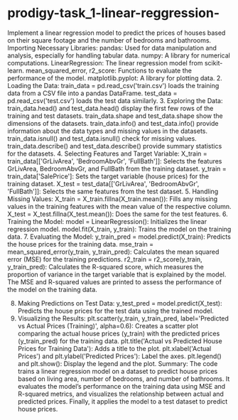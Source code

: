 # prodigy-task_1-linear-reggression-
Implement a linear regression model to predict the prices of houses based on their square footage and the number of bedrooms and bathrooms.
Importing Necessary Libraries:
pandas: Used for data manipulation and analysis, especially for handling tabular data.
numpy: A library for numerical computations.
LinearRegression: The linear regression model from scikit-learn.
mean_squared_error, r2_score: Functions to evaluate the performance of the model.
matplotlib.pyplot: A library for plotting data.
2. Loading the Data:
train_data = pd.read_csv('train.csv') loads the training data from a CSV file into a pandas DataFrame.
test_data = pd.read_csv('test.csv') loads the test data similarly.
3. Exploring the Data:
train_data.head() and test_data.head() display the first few rows of the training and test datasets.
train_data.shape and test_data.shape show the dimensions of the datasets.
train_data.info() and test_data.info() provide information about the data types and missing values in the datasets.
train_data.isnull() and test_data.isnull() check for missing values.
train_data.describe() and test_data.describe() provide summary statistics for the datasets.
4. Selecting Features and Target Variable:
X_train = train_data[['GrLivArea', 'BedroomAbvGr', 'FullBath']]: Selects the features GrLivArea, BedroomAbvGr, and FullBath from the training dataset.
y_train = train_data['SalePrice']: Sets the target variable (house prices) for the training dataset.
X_test = test_data[['GrLivArea', 'BedroomAbvGr', 'FullBath']]: Selects the same features from the test dataset.
5. Handling Missing Values:
X_train = X_train.fillna(X_train.mean()): Fills any missing values in the training features with the mean value of the respective column.
X_test = X_test.fillna(X_test.mean()): Does the same for the test features.
6. Training the Model:
model = LinearRegression(): Initializes the linear regression model.
model.fit(X_train, y_train): Trains the model on the training data.
7. Evaluating the Model:
y_train_pred = model.predict(X_train): Predicts the house prices for the training data.
mse_train = mean_squared_error(y_train, y_train_pred): Calculates the mean squared error (MSE) for the training predictions.
r2_train = r2_score(y_train, y_train_pred): Calculates the R-squared score, which measures the proportion of variance in the target variable that is explained by the model.
The MSE and R-squared values are printed to assess the performance of the model on the training data.

8. Making Predictions on Test Data:
y_test_pred = model.predict(X_test): Predicts the house prices for the test data using the trained model.
9. Visualizing the Results:
plt.scatter(y_train, y_train_pred, label='Predicted vs Actual Prices (Training)', alpha=0.6): Creates a scatter plot comparing the actual house prices (y_train) with the predicted prices (y_train_pred) for the training data.
plt.title('Actual vs Predicted House Prices for Training Data'): Adds a title to the plot.
plt.xlabel('Actual Prices') and plt.ylabel('Predicted Prices'): Label the axes.
plt.legend() and plt.show(): Display the legend and the plot.
Summary:
The code trains a linear regression model on a dataset to predict house prices based on living area, number of bedrooms, and number of bathrooms. It evaluates the model’s performance on the training data using MSE and R-squared metrics, and visualizes the relationship between actual and predicted prices. Finally, it applies the model to a test dataset to predict house prices.
